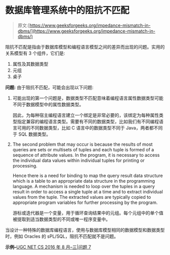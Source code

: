 # 数据库管理系统中的阻抗不匹配

> 原文:[https://www.geeksforgeeks.org/impedance-mismatch-in-dbms/](https://www.geeksforgeeks.org/impedance-mismatch-in-dbms/)

阻抗不匹配是指由于数据库模型和编程语言模型之间的差异而出现的问题。实用的关系模型有 3 个组件，它们是:

1.  属性及其数据类型
2.  元组
3.  桌子

**问题:**
由于阻抗不匹配，可能会出现以下问题:

1.  可能出现的第一个问题是，数据类型不匹配意味着编程语言属性数据类型可能不同于数据模型中的属性数据类型。

    因此，为每种宿主编程语言建立一个绑定是非常必要的，该绑定为每种属性类型指定兼容的编程语言类型。需要有不同的数据类型，比如我们有不同编程语言可用的不同数据类型，比如 C 语言中的数据类型不同于 Java，两者都不同于 SQL 数据类型。
2.  The second problem that may occur is because the results of most queries are sets or multisets of tuples and each tuple is formed of a sequence of attribute values. In the program, it is necessary to access the individual data values within individual tuples for printing or processing.

    Hence there is a need for binding to map the query result data structure which is a table to an appropriate data structure in the programming language. A mechanism is needed to loop over the tuples in a query result in order to access a single tuple at a time and to extract individual values from the tuple.
    The extracted values are typically copied to appropriate program variables for further processing by the program.

    游标或迭代器是一个变量，用于循环查询结果中的元组。每个元组中的单个值被提取到适当数据类型的不同或唯一程序变量中。

当设计一种特殊的数据库编程语言，使用与数据库模型相同的数据模型和数据类型时，例如 Oracles 的 sPL/SQL，阻抗不匹配就不是问题。

**示例–**[UGC NET CS 2016 年 8 月–三|问题 7](https://www.geeksforgeeks.org/ugc-net-ugc-net-cs-2016-aug-iii-question-7/)